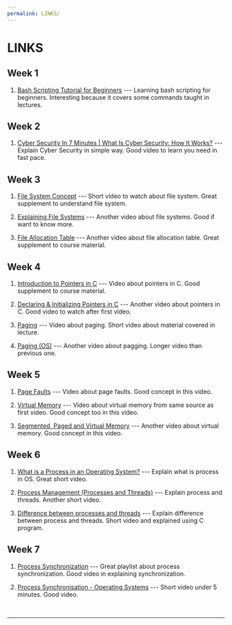 ```yaml
---
permalink: LINKS/
---
```


# LINKS

## Week 1

1. [Bash Scripting Tutorial for Beginners](https://youtu.be/tK9Oc6AEnR4?si=EyCvZ1V5QfMeEJ7M) ---
Learning bash scripting for beginners. Interesting because it covers some commands taught in lectures.

## Week 2

1. [Cyber Security In 7 Minutes | What Is Cyber Security: How It Works?](https://youtu.be/inWWhr5tnEA?si=Ndj7bkQnQenC7jCm) ---
Explain Cyber Security in simple way. Good video to learn you need in fast pace.

## Week 3

1. [File System Concept](https://youtu.be/mzUyMy7Ihk0?si=wgX9Nm5WuRC1sbon) ---
Short video to watch about file system. Great supplement to understand file system.

2. [Explaining File Systems](https://youtu.be/_h30HBYxtws?si=VSbRfnIAYvsxVzjO) ---
Another video about file systems. Good if want to know more.

3. [File Allocation Table](https://youtu.be/V2Gxqv3bJCk?si=SxHfnO51KPcWNNTe) ---
Another video about file allocation table. Great supplement to course material.

## Week 4

1. [Introduction to Pointers in C](https://youtu.be/f2i0CnUOniA?si=IXnxFUDvePxrWfBO) --- Video about pointers in C. Good supplement to course material.

2. [Declaring & Initializing Pointers in C](https://youtu.be/b3G9RjG4l2s?si=yI2g66jljAPajz2u) --- Another video about pointers in C. Good video to watch after first video.

3. [Paging](https://youtu.be/pJ5ezHfJokw?si=-Yw478lfstB2SPG9) --- Video about paging. Short video about material covered in lecture.

4. [Paging (OS)](https://youtu.be/LKYKp_ZzlvM?si=p_OWHUWAKDO8hjzl) --- Another video about pagging. Longer video than previous one.

## Week 5

1. [Page Faults](https://youtu.be/RrZ8-1w7iok?si=gTJRq9qlt-DVtdPU) --- Video about page faults. Good concept in this video.

2. [Virtual Memory](https://youtu.be/8yO2FBBfaB0?si=lRASGRxa5zlQl6sY) --- Video about virtual memory from same source as first video. Good concept too in this video.

3. [Segmented, Paged and Virtual Memory](https://youtu.be/p9yZNLeOj4s?si=hil6sbXD313Eub3Q) --- Another video about virtual memory. Good concept in this video.

## Week 6

1. [What is a Process in an Operating System?](https://youtu.be/vLwMl9qK4T8?si=s0LyP1l96Vj4iTst) --- Explain what is process in OS. Great short video.

2. [Process Management (Processes and Threads)](https://youtu.be/OrM7nZcxXZU?si=AxMrFiFyVD2ekmtH) --- Explain process and threads. Another short video.

3. [Difference between processes and threads](https://youtu.be/IKG1P4rgm54?si=mbzm7T2SHVHuyjif) --- Explain difference between process and threads. Short video and explained using C program.

## Week 7

1. [Process Synchronization](https://www.youtube.com/playlist?list=PLBlnK6fEyqRjDf_dmCEXgl6XjVKDDj0M2) --- Great playlist about process synchronization. Good video in explaining synchronization.

2. [Process Synchronisation - Operating Systems](https://youtu.be/eKKc0d7kzww?si=mkmJ8DMJ0VTS2m81) --- Short video under 5 minutes. Good video.

<br>
<hr>
